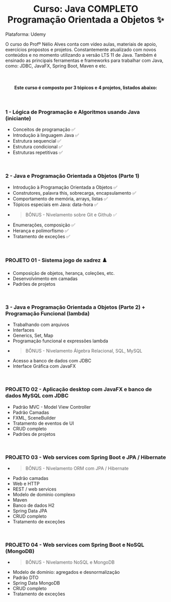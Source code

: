 <h1 align=center> Curso: Java COMPLETO Programação Orientada a Objetos ✨ </h1>


Plataforma: Udemy

O curso do Profº Nélio Alves conta com vídeo aulas, materiais de apoio, exercícios propostos e projetos. Constantemente atualizado com novos conteúdos e no momento utilizando a versão LTS 11 de Java. Também é ensinado as principais ferramentas e frameworks para trabalhar com Java, como: JDBC, JavaFX, Spring Boot, Maven e etc.

<br>
<h4 align=center> Este curso é composto por 3 tópicos e 4 projetos, listados abaixo: </h4>
<br>
<h3> 1 - Lógica de Programação e Algoritmos usando Java (iniciante) </h3>

  - Conceitos de programação ✅
  - Introdução à linguagem Java ✅
  - Estrutura sequencial ✅
  - Estrutura condicional ✅
  - Estruturas repetitivas ✅
  
<br>

<h3> 2 - Java e Programação Orientada a Objetos (Parte 1) </h3>

  - Introdução à Programação Orientada a Objetos ✅
  - Construtores, palavra this, sobrecarga, encapsulamento ✅
  - Comportamento de memória, arrays, listas ✅
  - Tópicos especiais em Java: data-hora ✅
  - >BÔNUS - Nivelamento sobre Git e Github ✅
  - Enumerações, composição ✅
  - Herança e polimorfismo ✅
  - Tratamento de exceções ✅

<br>

<h3> PROJETO 01 - Sistema jogo de xadrez ♟️ </h3>

  - Composição de objetos, herança, coleções, etc.
  - Desenvolvimento em camadas
  - Padrões de projetos
  
<br>

<h3> 3 - Java e Programação Orientada a Objetos (Parte 2) + Programação Funcional (lambda) </h3>

  - Trabalhando com arquivos
  - Interfaces
  - Generics, Set, Map
  - Programação funcional e expressões lambda
  - >BÔNUS - Nivelamento Álgebra Relacional, SQL, MySQL
  - Acesso a banco de dados com JDBC
  - Interface Gráfica com JavaFX

<br>

<h3> PROJETO 02 - Aplicação desktop com JavaFX e banco de dados MySQL com JDBC </h3>

  - Padrão MVC - Model View Controller
  - Padrão Camadas
  - FXML, SceneBuilder
  - Tratamento de eventos de UI
  - CRUD completo
  - Padrões de projetos

<br>

<h3> PROJETO 03 - Web services com Spring Boot e JPA / Hibernate </h3>

  - >BÔNUS - Nivelamento ORM com JPA / Hibernate
  - Padrão camadas
  - Web e HTTP
  - REST / web services
  - Modelo de domínio complexo
  - Maven
  - Banco de dados H2
  - Spring Data JPA
  - CRUD completo
  - Tratamento de exceções

<br>

<h3> PROJETO 04 - Web services com Spring Boot e NoSQL (MongoDB) </h3>

  - >BÔNUS - Nivelamento NoSQL e MongoDB
  - Modelo de domínio: agregados e desnormalização
  - Padrão DTO
  - Spring Data MongoDB
  - CRUD completo
  - Tratamento de exceções

